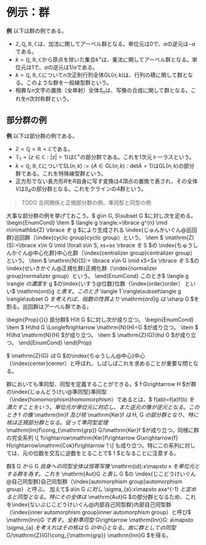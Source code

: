 
# 例示：群




__例__ 以下は群の例である。

- $\mathbb{Z}, \mathbb{Q}, \mathbb{R}, \mathbb{C}$は、加法に関してアーベル群となる。単位元は$0$で、$a$の逆元は$-a$である。
- $k=\mathbb{Q}, \mathbb{R}, \mathbb{C}$から原点を除いた集合$k^{\times}$は、乗法に関してアーベル群となる。単位元は$1$で、$a$の逆元は$1/a$である。
- $k=\mathbb{Q}, \mathbb{R}, \mathbb{C}$について$n$次正則行列全体$\mathrm{GL}(n; k)$は、行列の積に関して群となる。このような群を一般線型群という。
- 相異な$n$文字の置換（全単射）全体$S_{n}$は、写像の合成に関して群となる。これを$n$次対称群という。







## 部分群の例

__例__ 以下は部分群の例である。

- $\mathbb{Z}\lt\mathbb{Q}\lt\mathbb{R}\lt\mathbb{C}$である。
- $\mathbb{T}_{1}=\lbrace z\in\mathbb{C} : \vert z \vert=1 \rbrace$は$\mathbb{C}^{\times}$の部分群である。これを$1$次元トーラスという。
- $k=\mathbb{Q}, \mathbb{R}, \mathbb{C}$について$\mathrm{SL}(n; k):=\lbrace A\in\mathrm{GL}(n; k) : \mathrm{det}A=1 \rbrace$は$\mathrm{GL}(n; k)$の部分群である。これを特殊線型群という。
- 正方形でない長方形$R$を$R$自身に写す変換は$4$頂点の置換で表され、その全体$V$は$S_{4}$の部分群となる。これをクラインの$4$群という。

> TODO 合同関係と正規部分群の例、準同型と同型の例



大事な部分群の例を挙げておこう。$ g\in G, S\subset G $に対し次を定める。
\begin{EnumCond}
\item $ \langle g \rangle:=\lbrace g^{n} \mid n\in\mathbb{Z} \rbrace $を$ g $により生成される
\index{じゅんかいぐん@巡回群}巡回群（\index{cyclic group}cyclic group）という。
\item $ \mathrm{Z}(S):=\lbrace x\in G \mid \forall s\in S, xs=sx \rbrace $を$ S $の
\index{ちゅうしんかぐん@中心化群}中心化群（\index{centralizer group}centralizer group）という。
\item $ \mathrm{N}(S):= \lbrace x\in G \mid xS=Sx \rbrace $を$ S $の
\index{せいきかぐん@正規化群}正規化群（\index{normalizer group}normalizer group）という。
\end{EnumCond}
このとき$ \langle g \rangle $の濃度を$ g $の\index{いすう@位数}位数（\index{order}order）
といい$ \mathrm{ord}g $と表す。このとき$ \langle 1 \rangle\subset\langle g \rangle\subset G $を考えれば、
指数の性質より$ \mathrm{ord}g $は$ \sharp G $を割る。巡回群はアーベル群である。

\begin{Prop}{}{}
部分群$ H\lt G $に対し次が成り立つ。
\begin{EnumCond}
\item $ H\lhd G \Longleftrightarrow \mathrm{N}(H)=G $が成り立つ。
\item $ H\lhd \mathrm{N}(H) $が成り立つ。
\item $ \mathrm{Z}(G)\lhd G $が成り立つ。
\end{EnumCond}
\end{Prop}

$ \mathrm{Z}(G) $は$ G $の\index{ちゅうしん@中心}中心（\index{center}center）と呼ばれ、しばしばこれを求めることが重要な問となる。

群においても準同型、同型を定義することができる。$ f:G\rightarrow H $が群の\index{じゅんどうけい@準同型}準同型
（\index{homomorphism}homomorphism）であるとは、$ f(ab)=f(a)f(b) $を満たすことをいう。
単位元が単位元に対応し、また逆元の像が逆元となる。このとき$ f $の像$ \mathrm{Im}f $及び核$ \mathrm{Ker}f $は$ H, G $の部分群となり、
特に核は正規部分群となる。従って準同型定理$ \mathrm{Im}f\cong_{\mathrm{grp}} G/\mathrm{Ker}f $が成り立つ。同様に群の完全系列
\[ 1\rightarrow\mathrm{Ker}f\rightarrow G\xrightarrow{f} H\rightarrow\mathrm{Cok}f\rightarrow 1 \]
も成り立つ。特にこの系列に対しては、元の位数を交互に逆数をとることで$ 1 $となることに注意する。

群$ G $から$ G $自身への同型全体は恒等写像$ \mathrm{id}:x\mapsto x $を単位元とする群を為す。これを$ \mathrm{Aut}G $と表し$ G $の
\index{じこどうけいぐん@自己同型群}自己同型群（\index{automorphism group}automorphism group）と呼ぶ。
加えて$ a\in G $に対し$ \sigma_{a}:x\mapsto axa^{-1} $と定めると同型となる。
特にその全体は$ \mathrm{Aut}G $の部分群となるため、これを\index{ないぶじこどうけいぐん@内部自己同型群}内部自己同型群
（\index{inner automorphism group}inner automorphism group）と呼び$ \mathrm{Inn}G $で表す。
全射準同型$ G\rightarrow \mathrm{Inn}G: a\mapsto \sigma_{a} $を考えればその核は$ G $の中心となる。
故に群としての同型$ G/\mathrm{Z}(G)\cong_{\mathrm{grp}} \mathrm{Inn}G $を得る。
